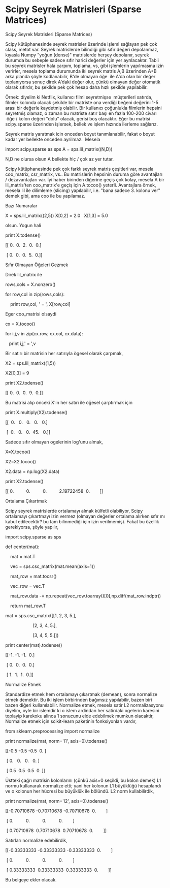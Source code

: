 # Scipy Seyrek Matrisleri (Sparse Matrices)


Scipy Seyrek Matrisleri (Sparse Matrices)




Scipy kütüphanesinde seyrek matrisler üzerinde işlemi sağlayan pek çok class, metot var. Seyrek matrislerde bilindiği gibi sıfır değeri depolanmaz, kıyasla Numpy "yoğun (dense)" matrislerde herşey depolanır, seyrek durumda bu sebeple sadece sıfır harici değerler için yer ayrılacaktır. Tabii bu seyrek matrisler hala çarpım, toplama, vs, gibi işlemlerin yapılmasına izin verirler, mesela toplama durumunda iki seyrek matris A,B üzerinden A+B arka planda şöyle kodlanabilir, B'de olmayan öğe  ile A'da olan bir değer toplanıyorsa sonuç direk A'daki değer olur, çünkü olmayan değer otomatik olarak sıfırdır, bu şekilde pek çok hesap daha hızlı şekilde yapılabilir.

Örnek: diyelim ki Netflix, kullanıcı filmi seyretmişse  müşterileri satırda, filmler kolonda olacak şekilde bir matriste ona verdiği beğeni değerini 1-5 arası bir değerle kaydetmiş olabilir. Bir kullanıcı çoğunlukla filmlerin hepsini seyretmiş olamaz, o zaman bu matriste satır başı en fazla 100-200 civarı  öğe / kolon değeri "dolu" olacak, gerisi boş olacaktır. Eğer bu matrisi scipy.sparse üzerinden işlersek, bellek ve işlem hızında ilerleme sağlarız.

Seyrek matris yaratmak icin onceden boyut tanımlanabilir, fakat o boyut kadar yer bellekte onceden ayrilmaz.  Mesela

import scipy.sparse as sps
A = sps.lil_matrix((N,D)) 

N,D ne olursa olsun A bellekte hiç / çok az yer tutar.

Scipy kütüphanesinde pek çok farklı seyrek matris çeşitleri var, mesela coo_matrix, csr_matrix, vs.. Bu matrislerin hepsinin duruma göre avantajları / dezavantajları var. İyi haber birinden diğerine geçiş çok kolay, mesela A bir lil_matris'ten coo_matrix'e geçiş için A.tocoo() yeterli. Avantajlara örnek, mesela lil ile dilimleme (slicing) yapılabilir, i.e. "bana sadece 3. kolonu ver" demek gibi, ama coo ile bu yapılamaz.

Bazı Numaralar

X = sps.lil_matrix((2,5))
X[0,2] = 2.0  
X[1,3] = 5.0



olsun. Yogun hali




print X.todense()





[[ 0.  0.  2.  0.  0.]

 [ 0.  0.  0.  5.  0.]]




Sıfır Olmayan Öğeleri Gezmek 



Direk lil_matrix ile




rows,cols = X.nonzero()

for row,col in zip(rows,cols):

    print row,col, ' = ', X[row,col]




Eger coo_matrisi olsaydi




cx = X.tocoo()

for i,j,v in zip(cx.row, cx.col, cx.data):

   print i,j,' = ',v




Bir satırı bir matrisin her satırıyla ögesel olarak çarpmak, 




X2 = sps.lil_matrix((1,5))

X2[0,3] = 9

print X2.todense()





[[ 0.  0.  0.  9.  0.]]




Bu matrisi alıp önceki X'in her satırı ile öğesel çarptırmak için 




print X.multiply(X2).todense()





[[  0.   0.   0.   0.   0.]

 [  0.   0.   0.  45.   0.]]




Sadece sıfır olmayan ogelerinin log'unu almak, 




X=X.tocoo()

X2=X2.tocoo()

X2.data = np.log(X2.data)

print X2.todense()





[[ 0.          0.          0.          2.19722458  0.        ]]




Ortalama Çıkartmak

Scipy seyrek matrislerde ortalamayı almak külfetli olabiliyor, Scipy ortalamayı çıkartmayı izin vermez (olmayan değerler ortalama alırken sıfır mı kabul edilecektir? bu tam bilinmediği için izin verilmemiş). Fakat bu özellik gerekiyorsa, şöyle yapılır,




import scipy.sparse as sps



def center(mat):

    mat = mat.T

    vec = sps.csc_matrix(mat.mean(axis=1))

    mat_row = mat.tocsr()

    vec_row = vec.T

    mat_row.data -= np.repeat(vec_row.toarray()[0],np.diff(mat_row.indptr))

    return mat_row.T



mat = sps.csc_matrix([[1, 2, 3, 5.],

                      [2, 3, 4, 5.],

                      [3, 4, 5, 5.]])



print center(mat).todense()





[[-1. -1. -1.  0.]

 [ 0.  0.  0.  0.]

 [ 1.  1.  1.  0.]]





Normalize Etmek 



Standardize etmek hem ortalamayı çıkartmak (demean), sonra normalize etmek demektir. Bu iki işlem birbirinden bağımsız yapılabilir, bazen biri bazen diğeri kullanılabilir. Normalize etmek, mesela satir L2 normalizasyonu diyelim, oyle bir islemdir ki o islem ardindan her satirdaki ogelerin karesini toplayip karekoku alinca 1 sonucunu elde edebilmek mumkun olacaktir, Normalize etmek için scikit-learn paketinin fonksiyonları vardır, 





from sklearn.preprocessing import normalize

print normalize(mat, norm='l1', axis=0).todense()





[[-0.5 -0.5 -0.5  0. ]

 [ 0.   0.   0.   0. ]

 [ 0.5  0.5  0.5  0. ]]





Üstteki çağrı matrisin kolonlarını (çünkü axis=0 seçildi, bu kolon demek) L1 normu kullanarak normalize etti; yani her kolonun L1 büyüklüğü hesaplandı ve o kolonun her hücresi bu büyüklük ile bölündü. L2 norm kullabilirdik,





print normalize(mat, norm='l2', axis=0).todense()





[[-0.70710678 -0.70710678 -0.70710678  0.        ]

 [ 0.          0.          0.          0.        ]

 [ 0.70710678  0.70710678  0.70710678  0.        ]]





Satırları normalize edebilirdik, 





[[-0.33333333 -0.33333333 -0.33333333  0.        ]

 [ 0.          0.          0.          0.        ]

 [ 0.33333333  0.33333333  0.33333333  0.        ]]





Bu belgeye ekler olacak. 







